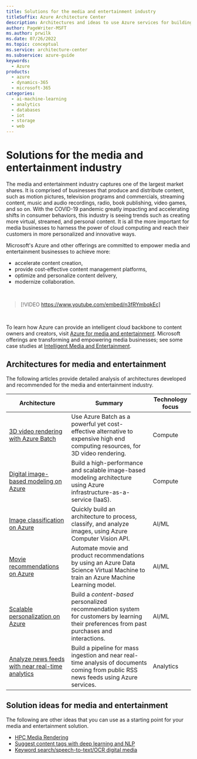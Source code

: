 ```yaml
---
title: Solutions for the media and entertainment industry
titleSuffix: Azure Architecture Center
description: Architectures and ideas to use Azure services for building efficient, scalable, and reliable media and entertainment solutions.
author: PageWriter-MSFT
ms.author: prwilk
ms.date: 07/26/2022
ms.topic: conceptual
ms.service: architecture-center
ms.subservice: azure-guide
keywords:
  - Azure
products:
  - azure
  - dynamics-365
  - microsoft-365
categories:
  - ai-machine-learning
  - analytics
  - databases
  - iot
  - storage
  - web
---
```


# Solutions for the media and entertainment industry

The media and entertainment industry captures one of the largest market shares. It is comprised of businesses that produce and distribute content, such as motion pictures, television programs and commercials, streaming content, music and audio recordings, radio, book publishing, video games, and so on. With the COVID-19 pandemic greatly impacting and accelerating shifts in consumer behaviors, this industry is seeing trends such as creating more virtual, streamed, and personal content. It is all the more important for media businesses to harness the power of cloud computing and reach their customers in more personalized and innovative ways.

Microsoft's Azure and other offerings are committed to empower media and entertainment businesses to achieve more:

- accelerate content creation,
- provide cost-effective content management platforms,
- optimize and personalize content delivery,
- modernize collaboration.

<br>

<!-- markdownlint-disable MD034 -->

> [!VIDEO https://www.youtube.com/embed/n3fRYmbqkEc]

<!-- markdownlint-enable MD034 -->

<br>

To learn how Azure can provide an intelligent cloud backbone to content owners and creators, visit [Azure for media and entertainment](https://azure.microsoft.com/industries/media/). Microsoft offerings are transforming and empowering media businesses; see some case studies at [Intelligent Media and Entertainment](https://www.microsoft.com/industry/media-entertainment).

## Architectures for media and entertainment

The following articles provide detailed analysis of architectures developed and recommended for the media and entertainment industry.

| Architecture | Summary | Technology focus |
| ------- | ------- | ------- |
| [3D video rendering with Azure Batch](../example-scenario/infrastructure/video-rendering.yml) | Use Azure Batch as a powerful yet cost-effective alternative to expensive high end computing resources, for 3D video rendering. | Compute |
| [Digital image-based modeling on Azure](../example-scenario/infrastructure/image-modeling.yml) | Build a high-performance and scalable image-based modeling architecture using Azure infrastructure-as-a-service (IaaS). | Compute |
| [Image classification on Azure](../example-scenario/ai/intelligent-apps-image-processing.yml) | Quickly build an architecture to process, classify, and analyze images, using Azure Computer Vision API. | AI/ML |
| [Movie recommendations on Azure](../example-scenario/ai/movie-recommendations-with-machine-learning.yml) | Automate movie and product recommendations by using an Azure Data Science Virtual Machine to train an Azure Machine Learning model. | AI/ML |
| [Scalable personalization on Azure](/azure/architecture/solution-ideas/articles/build-content-based-recommendation-system-using-recommender) | Build a *content-based* personalized recommendation system for customers by learning their preferences from past purchases and interactions. | AI/ML |
| [Analyze news feeds with near real-time analytics](../example-scenario/ai/news-feed-ingestion-and-near-real-time-analysis.yml) | Build a pipeline for mass ingestion and near real-time analysis of documents coming from public RSS news feeds using Azure services. | Analytics |

## Solution ideas for media and entertainment

The following are other ideas that you can use as a starting point for your media and entertainment solution.

- [HPC Media Rendering](../solution-ideas/articles/azure-batch-rendering.yml)
- [Suggest content tags with deep learning and NLP](../ai-ml/idea/website-content-tag-suggestion-with-deep-learning-and-nlp.yml)
- [Keyword search/speech-to-text/OCR digital media](../solution-ideas/articles/digital-media-speech-text.yml)
